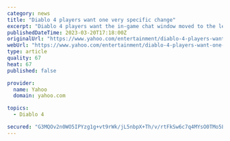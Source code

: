 ```yaml
---
category: news
title: "Diablo 4 players want one very specific change"
excerpt: "Diablo 4 players want the in-game chat window moved to the left side of the screen, please and thank you. Now that Diablo 4 has finally opened the gates of hell for players to enter in the past ..."
publishedDateTime: 2023-03-20T17:18:00Z
originalUrl: "https://www.yahoo.com/entertainment/diablo-4-players-want-one-154622931.html"
webUrl: "https://www.yahoo.com/entertainment/diablo-4-players-want-one-154622931.html"
type: article
quality: 67
heat: 67
published: false

provider:
  name: Yahoo
  domain: yahoo.com

topics:
  - Diablo 4

secured: "G3MQOv2n0WO5IPYzg1g+vt9rWk/jL5nbpX+Th/v/rtFkSw6c7q4MYsO0TMo5LOOTuMQAQoIokeJHtN3HUzVF2bi0+1qL5eIxemwidx3aaJr8z8kN8A+UD6VeofsqLV2sZU0SrZ0AM0XnFd6v5teutktUxuVZ7EQRJsgsNuapyt0BP2SfT6e7v+wT/dUldOgTKNG7UzYJ8aPxumL7AZoSFV1ZhCxyRo3jOks7yJipR9zxR0RDtt7Zph9mdFqEr/7QLMDxiPcvHWDGpG0JSbCHEDQy/c+7qWsORUtjuprj6h08KkHDc+6EV+chfJ1QMoPudQAqfkeadzpdKrxpLQlddqicJIVmU5YBJssRK2O2e+c=;kJ+qBdFHMlmBW8SydB6Hiw=="
---
```



